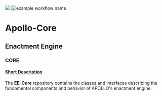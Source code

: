 [![](https://jitpack.io/v/Apollo-Core/EE-Core.svg)](https://jitpack.io/#Apollo-Core/EE-Core) ![example workflow name](https://github.com/Apollo-Core/EE-Core/workflows/Apollo-Core%20CI%20Java%20Repository/badge.svg)

# Apollo-Core

## Enactment Engine

### CORE

#### <ins>**Short Description**</ins> 

The **EE-Core** repository contains the classes and interfaces describing the fundamental components and behavior of APOLLO's enactment engine.
